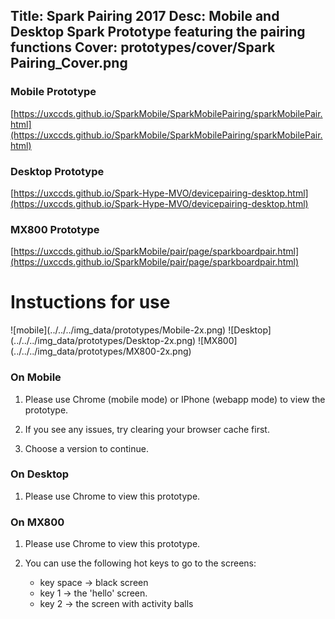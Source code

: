 Title: Spark Pairing 2017
Desc: Mobile and Desktop Spark Prototype featuring the pairing functions
Cover: prototypes/cover/Spark Pairing_Cover.png
---

### Mobile Prototype

[https://uxccds.github.io/SparkMobile/SparkMobilePairing/sparkMobilePair.html](https://uxccds.github.io/SparkMobile/SparkMobilePairing/sparkMobilePair.html)

### Desktop Prototype

[https://uxccds.github.io/Spark-Hype-MVO/devicepairing-desktop.html](https://uxccds.github.io/Spark-Hype-MVO/devicepairing-desktop.html)

### MX800 Prototype

[https://uxccds.github.io/SparkMobile/pair/page/sparkboardpair.html](https://uxccds.github.io/SparkMobile/pair/page/sparkboardpair.html)

# Instuctions for use
<section class="groupimg">
![mobile](../../../img_data/prototypes/Mobile-2x.png)
![Desktop](../../../img_data/prototypes/Desktop-2x.png)
![MX800](../../../img_data/prototypes/MX800-2x.png)
</section>

### On Mobile

1. Please use Chrome (mobile mode) or IPhone (webapp mode) to view the prototype.

2. If you see any issues, try clearing your browser cache first.

3. Choose a version to continue.

### On Desktop

1. Please use Chrome to view this prototype.

### On MX800

1. Please use Chrome to view this prototype.

2. You can use the following hot keys to go to the screens:
	* key space -> black screen
	* key 1 -> the 'hello' screen.
	* key 2 -> the screen with activity balls

